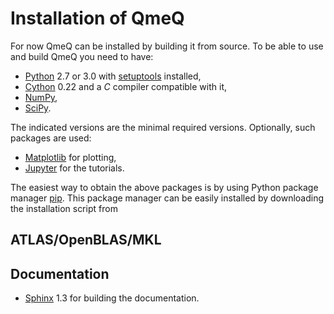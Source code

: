Installation of QmeQ
====================

For now QmeQ can be installed by building it from source. To be able to use and
build QmeQ you need to have:

* [Python](http://www.python.org) 2.7 or 3.0 with [setuptools]() installed,
* [Cython](http://cython.org) 0.22 and a *C* compiler compatible with it,
* [NumPy](http://www.numpy.org),
* [SciPy](http://www.scipy.org).

The indicated versions are the minimal required versions. Optionally, such
packages are used:

* [Matplotlib](http://matplotlib.org) for plotting,
* [Jupyter](http://jupyter.org) for the tutorials.

The easiest way to obtain the above packages is by using Python package manager
[pip](). This package manager can be easily installed by downloading the
installation script from []()


ATLAS/OpenBLAS/MKL
------------------



Documentation
-------------

* [Sphinx](http://www.sphinx-doc.org) 1.3 for building the documentation.
